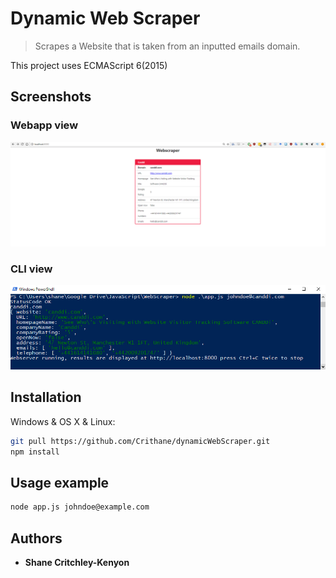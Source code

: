 # Dynamic Web Scraper
> Scrapes a Website that is taken from an inputted emails domain.

This project uses ECMAScript 6(2015)

## Screenshots
### Webapp view
![](webapp.PNG)

### CLI view
![](cli.PNG)

## Installation

Windows & OS X & Linux:

```sh
git pull https://github.com/Crithane/dynamicWebScraper.git
npm install
```

## Usage example

```sh
node app.js johndoe@example.com
```

## Authors

* **Shane Critchley-Kenyon**


<!-- Markdown link & img dfn's -->
[npm-image]: https://img.shields.io/npm/v/datadog-metrics.svg?style=flat-square
[npm-url]: https://npmjs.org/package/datadog-metrics
[npm-downloads]: https://img.shields.io/npm/dm/datadog-metrics.svg?style=flat-square
[travis-image]: https://img.shields.io/travis/dbader/node-datadog-metrics/master.svg?style=flat-square
[travis-url]: https://travis-ci.org/dbader/node-datadog-metrics
[wiki]: https://github.com/yourname/yourproject/wiki
